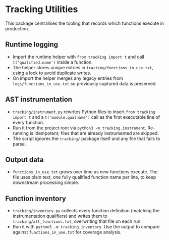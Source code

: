# Tracking Utilities

This package centralises the tooling that records which functions execute in production.

## Runtime logging
- Import the runtime helper with `from tracking import t` and call `t('qualified.name')` inside a function.
- The helper stores unique entries in `tracking/functions_in_use.txt`, using a lock to avoid duplicate writes.
- On import the helper merges any legacy entries from `logs/functions_in_use.txt` so previously captured data is preserved.

## AST instrumentation
- `tracking/instrument.py` rewrites Python files to insert `from tracking import t` and a `t('module.qualname')` call as the first executable line of every function.
- Run it from the project root via `python3 -m tracking.instrument`. Re-running is idempotent; files that are already instrumented are skipped.
- The script ignores the `tracking/` package itself and any file that fails to parse.

## Output data
- `functions_in_use.txt` grows over time as new functions execute. The file uses plain text, one fully qualified function name per line, to keep downstream processing simple.

## Function inventory
- `tracking/inventory.py` collects every function definition (matching the instrumentation qualifiers) and writes them to `tracking/all_functions.txt`, overwriting that file on each run.
- Run it with `python3 -m tracking.inventory`. Use the output to compare against `functions_in_use.txt` for coverage analysis.
